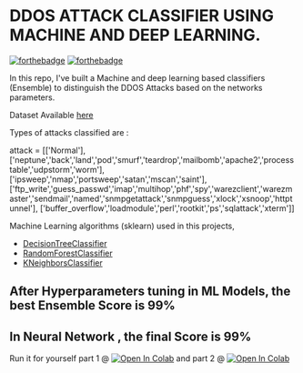 # DDOS ATTACK CLASSIFIER USING MACHINE AND DEEP LEARNING.

[![forthebadge](https://forthebadge.com/images/badges/made-with-python.svg)](https://forthebadge.com) [![forthebadge](https://forthebadge.com/images/badges/built-with-love.svg)](https://forthebadge.com)

In this repo, I've built a Machine and deep learning based classifiers (Ensemble) to distinguish the DDOS Attacks based on the networks parameters.

Dataset Available [here](https://www.unb.ca/cic/datasets/nsl.html)

Types of attacks classified are : 

attack = [['Normal'],
          ['neptune','back','land','pod','smurf','teardrop','mailbomb','apache2','processtable','udpstorm','worm'],
          ['ipsweep','nmap','portsweep','satan','mscan','saint'],
          ['ftp_write','guess_passwd','imap','multihop','phf','spy','warezclient','warezmaster','sendmail','named','snmpgetattack','snmpguess','xlock','xsnoop','httptunnel'],
          ['buffer_overflow','loadmodule','perl','rootkit','ps','sqlattack','xterm']]
          
Machine Learning algorithms (sklearn) used in this projects, 
  
- [DecisionTreeClassifier](http://scikit-learn.org/stable/modules/generated/sklearn.tree.DecisionTreeClassifier.html)
- [RandomForestClassifier](http://scikit-learn.org/stable/modules/generated/sklearn.ensemble.RandomForestClassifier.html)
- [KNeighborsClassifier](http://scikit-learn.org/stable/modules/generated/sklearn.neighbors.KNeighborsClassifier.html)

## After Hyperparameters tuning in ML Models, the best Ensemble Score is 99%
## In Neural Network , the final Score is 99%

Run it for yourself part 1 @ [![Open In Colab](https://colab.research.google.com/assets/colab-badge.svg)](https://colab.research.google.com/github/bala-codes/DDOS-ATTACK-CLASSIFIER-USING-ML-AND-DL-MODELS/blob/master/codes/Part%201%20DDOS%20ATTACK%20ML%20AND%20DL%20MODEL%20TRAINING%20%26%20TESTING.ipynb) and part 2 @ [![Open In Colab](https://colab.research.google.com/assets/colab-badge.svg)](https://colab.research.google.com/github/bala-codes/DDOS-ATTACK-CLASSIFIER-USING-ML-AND-DL-MODELS/blob/master/codes/Part%202%20DDOS%20ATTACK%20ML%20AND%20DL%20MODELS%20SINGLE%20INPUT%20TESTING.ipynb)


